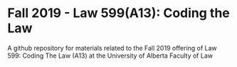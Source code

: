 # Fall 2019 - Law 599(A13): Coding the Law
A github repository for materials related to the Fall 2019 offering of Law 599: Coding The Law (A13) at the University of Alberta Faculty of Law
